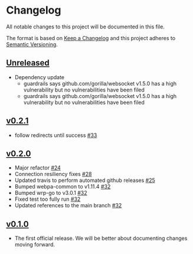 # Changelog
All notable changes to this project will be documented in this file.

The format is based on [Keep a Changelog](http://keepachangelog.com/en/1.0.0/)
and this project adheres to [Semantic Versioning](http://semver.org/spec/v2.0.0.html).

## [Unreleased]
- Dependency update
  - guardrails says github.com/gorilla/websocket v1.5.0 has a high vulnerability but no vulnerabilities have been filed
  - guardrails says github.com/gorilla/websocket v1.5.0 has a high vulnerability but no vulnerabilities have been filed

## [v0.2.1]
- follow redirects until success [#33](https://github.com/xmidt-org/kratos/pull/33)

## [v0.2.0]
- Major refactor [#24](https://github.com/xmidt-org/kratos/pull/24)
- Connection resiliency fixes [#28](https://github.com/xmidt-org/kratos/pull/28)
- Updated travis to perform automated github releases [#25](https://github.com/xmidt-org/kratos/pull/25)
- Bumped webpa-common to v1.11.4 [#32](https://github.com/xmidt-org/kratos/pull/32)
- Bumped wrp-go to v3.0.1 [#32](https://github.com/xmidt-org/kratos/pull/32)
- Fixed test too fully run [#32](https://github.com/xmidt-org/kratos/pull/32)
- Updated references to the main branch [#32](https://github.com/xmidt-org/kratos/pull/32)

## [v0.1.0]
 - The first official release. We will be better about documenting changes 
   moving forward.

[Unreleased]: https://github.com/xmidt-org/kratos/compare/v0.2.1...HEAD
[v0.2.1]: https://github.com/xmidt-org/kratos/compare/v0.2.0...v0.2.1
[v0.2.0]: https://github.com/xmidt-org/kratos/compare/v0.1.0...v0.2.0
[v0.1.0]: https://github.com/xmidt-org/kratos/compare/444a84c5bf3074f9a9eb16081273fd5bd8cb5ddb...v0.1.0
